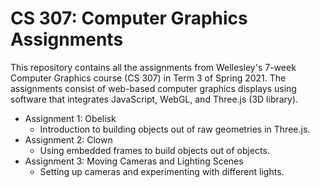 # CS 307: Computer Graphics Assignments

This repository contains all the assignments from Wellesley's 7-week Computer Graphics course (CS 307) in Term 3 of Spring 2021. The assignments consist of web-based computer graphics displays using software that integrates JavaScript, WebGL, and Three.js (3D library). 

- Assignment 1: Obelisk
  - Introduction to building objects out of raw geometries in Three.js.
- Assignment 2: Clown
  - Using embedded frames to build objects out of objects.
- Assignment 3: Moving Cameras and Lighting Scenes
  - Setting up cameras and experimenting with different lights.

